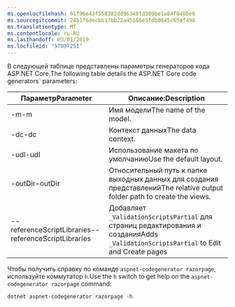 ```yaml
---
ms.openlocfilehash: 61f96e43f558302dd96348fd309be1a84f040be0
ms.sourcegitcommit: 24b1f6decbb17bb22a45166e5fdb0845c65af498
ms.translationtype: MT
ms.contentlocale: ru-RU
ms.lasthandoff: 03/01/2019
ms.locfileid: "57037251"
---
```

<a name="codegenerator"></a> <span data-ttu-id="58b83-101">В следующей таблице представлены параметры генераторов кода ASP.NET Core.</span><span class="sxs-lookup"><span data-stu-id="58b83-101">The following table details the ASP.NET Core code generators\` parameters:</span></span>

| <span data-ttu-id="58b83-102">Параметр</span><span class="sxs-lookup"><span data-stu-id="58b83-102">Parameter</span></span>               | <span data-ttu-id="58b83-103">Описание:</span><span class="sxs-lookup"><span data-stu-id="58b83-103">Description</span></span>|
| ----------------- | ------------ |
| <span data-ttu-id="58b83-104">-m</span><span class="sxs-lookup"><span data-stu-id="58b83-104">-m</span></span>  | <span data-ttu-id="58b83-105">Имя модели</span><span class="sxs-lookup"><span data-stu-id="58b83-105">The name of the model.</span></span> |
| <span data-ttu-id="58b83-106">-dc</span><span class="sxs-lookup"><span data-stu-id="58b83-106">-dc</span></span>  | <span data-ttu-id="58b83-107">Контекст данных</span><span class="sxs-lookup"><span data-stu-id="58b83-107">The data context.</span></span> |
| <span data-ttu-id="58b83-108">-udl</span><span class="sxs-lookup"><span data-stu-id="58b83-108">-udl</span></span> | <span data-ttu-id="58b83-109">Использование макета по умолчанию</span><span class="sxs-lookup"><span data-stu-id="58b83-109">Use the default layout.</span></span> |
| <span data-ttu-id="58b83-110">-outDir</span><span class="sxs-lookup"><span data-stu-id="58b83-110">-outDir</span></span> | <span data-ttu-id="58b83-111">Относительный путь к папке выходных данных для создания представлений</span><span class="sxs-lookup"><span data-stu-id="58b83-111">The relative output folder path to create the views.</span></span> |
| <span data-ttu-id="58b83-112">--referenceScriptLibraries</span><span class="sxs-lookup"><span data-stu-id="58b83-112">--referenceScriptLibraries</span></span> | <span data-ttu-id="58b83-113">Добавляет `_ValidationScriptsPartial` для страниц редактирования и создания</span><span class="sxs-lookup"><span data-stu-id="58b83-113">Adds `_ValidationScriptsPartial` to Edit and Create pages</span></span> |

<span data-ttu-id="58b83-114">Чтобы получить справку по команде `aspnet-codegenerator razorpage`, используйте коммутатор `h`.</span><span class="sxs-lookup"><span data-stu-id="58b83-114">Use the `h` switch to get help on the `aspnet-codegenerator razorpage` command:</span></span>

```console
dotnet aspnet-codegenerator razorpage -h
```
